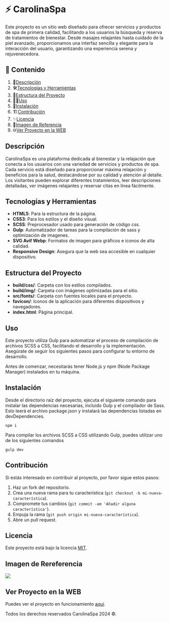 # ⚡️ CarolinaSpa

Este proyecto es un sitio web diseñado para ofrecer servicios y productos de spa de primera calidad, facilitando a los usuarios la búsqueda y reserva de tratamientos de bienestar. Desde masajes relajantes hasta cuidado de la piel avanzado, proporcionamos una interfaz sencilla y elegante para la interacción del usuario, garantizando una experiencia serena y rejuvenecedora.

## 🎯 Contenido

1. 📝[Descripción](#descripción)
2. 🛠️[Tecnologías y Herramientas](#tecnologías-y-herramientas)
3. 🚀[Estructura del Proyecto](#estructura-del-proyecto)
4. 🧑‍💻[Uso](#uso)
5. 📌[Instalación](#instalación)
6. 🏗️[Contribución](#contribución)
7. ✨[Licencia](#licencia)
8. 🙈[Imagen de Referencia](#imagen-de-rereferencia)
9. 🌐[Ver Proyecto en la WEB](#ver-proyecto-en-la-web)

## Descripción

CarolinaSpa es una plataforma dedicada al bienestar y la relajación que conecta a los usuarios con una variedad de servicios y productos de spa. Cada servicio está diseñado para proporcionar máxima relajación y beneficios para la salud, destacándose por su calidad y atención al detalle. Los visitantes pueden explorar diferentes tratamientos, leer descripciones detalladas, ver imágenes relajantes y reservar citas en línea fácilmente.

## Tecnologías y Herramientas

- **HTML5**: Para la estructura de la página.
- **CSS3**: Para los estilos y el diseño visual.
- **SCSS**: Preprocesador usado para generación de código css.
- **Gulp**: Automatizador de tareas para la compilación de sass y optimización de imagenes.
- **SVG Avif Webp**: Formatos de imagen para gráficos e iconos de alta calidad.
- **Responsive Design**: Asegura que la web sea accesible en cualquier dispositivo.

## Estructura del Proyecto

- **build/css/**: Carpeta con los estilos compilados.
- **build/img/**: Carpeta con imágenes optimizadas para el sitio.
- **src/fonts/**: Carpeta con fuentes locales para el proyecto.
- **favicon/**: Iconos de la aplicación para diferentes dispositivos y navegadores.
- **index.html**: Página principal.

## Uso

Este proyecto utiliza Gulp para automatizar el proceso de compilación de archivos SCSS a CSS, facilitando el desarrollo y la implementación. Asegúrate de seguir los siguientes pasos para configurar tu entorno de desarrollo.

Antes de comenzar, necesitarás tener Node.js y npm (Node Package Manager) instalados en tu máquina.

## Instalación

Desde el directorio raíz del proyecto, ejecuta el siguiente comando para instalar las dependencias necesarias, incluido Gulp y el compilador de Sass. Esto leerá el archivo package.json y instalará las dependencias listadas en devDependencies.

```
npm i
```

Para compilar los archivos SCSS a CSS utilizando Gulp, puedes utilizar uno de los siguientes comandos

```
gulp dev
```

## Contribución

Si estás interesado en contribuir al proyecto, por favor sigue estos pasos:

1. Haz un fork del repositorio.
2. Crea una nueva rama para tu característica (`git checkout -b mi-nueva-característica`).
3. Compromete tus cambios (`git commit -am 'Añadir alguna característica'`).
4. Empuja la rama (`git push origin mi-nueva-característica`).
5. Abre un pull request.

## Licencia

Este proyecto está bajo la licencia [MIT](https://opensource.org/licenses/MIT).

## Imagen de Rereferencia

![](https://i.postimg.cc/k5k0N7F1/carolina-Spa.png)

## Ver Proyecto en la WEB

Puedes ver el proyecto en funcionamiento [aquí](https://jmatochepascual.github.io/CarolinaSpa/).

Todos los derechos reservados CarolinaSpa 2024 ©.
